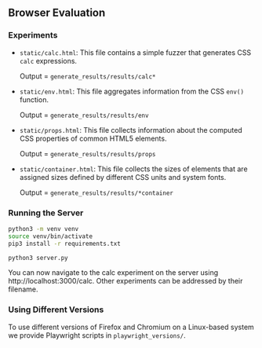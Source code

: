 ## Browser Evaluation

### Experiments

- `static/calc.html`: This file contains a simple fuzzer that generates CSS `calc` expressions.
  
  Output = `generate_results/results/calc*`

- `static/env.html`: This file aggregates information from the CSS `env()` function.
  
  Output = `generate_results/results/env`
  
- `static/props.html`: This file collects information about the computed CSS properties of common HTML5 elements.
  
  Output = `generate_results/results/props`
  
- `static/container.html`: This file collects the sizes of elements that are assigned sizes defined by different CSS units and system fonts.
  
  Output = `generate_results/results/*container`

### Running the Server

```bash
python3 -m venv venv
source venv/bin/activate
pip3 install -r requirements.txt

python3 server.py
```

You can now navigate to the calc experiment on the server using http://localhost:3000/calc.
Other experiments can be addressed by their filename.

### Using Different Versions

To use different versions of Firefox and Chromium on a Linux-based system we provide Playwright scripts in `playwright_versions/`.